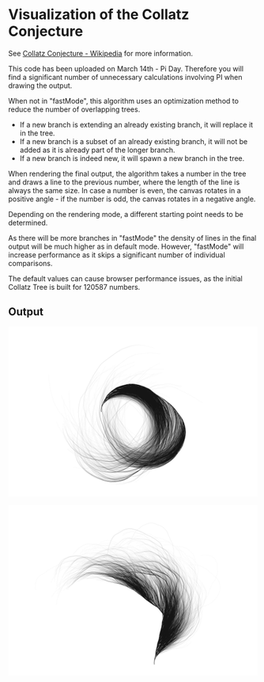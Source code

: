 # Visualization of the Collatz Conjecture

See [Collatz Conjecture - Wikipedia](https://en.wikipedia.org/wiki/Collatz_conjecture) for more information.

This code has been uploaded on March 14th - Pi Day. Therefore you will find a significant number of unnecessary calculations involving PI when drawing the output.

When not in "fastMode", this algorithm uses an optimization method to reduce the number of overlapping trees.

* If a new branch is extending an already existing branch, it will replace it in the tree.
* If a new branch is a subset of an already existing branch, it will not be added as it is already part of the longer branch.
* If a new branch is indeed new, it will spawn a new branch in the tree.

When rendering the final output, the algorithm takes a number in the tree and draws a line to the previous number, where the length of the line is always the same size. In case a number is even, the canvas rotates in a positive angle - if the number is odd, the canvas rotates in a negative angle.

Depending on the rendering mode, a different starting point needs to be determined.

As there will be more branches in "fastMode" the density of lines in the final output will be much higher as in default mode. However, "fastMode" will increase performance as it skips a significant number of individual comparisons.

The default values can cause browser performance issues, as the initial Collatz Tree is built for 120587 numbers.

## Output

![Collatz Kiwi - fullMode = true](collatz.v1.png)

![Collatz Fern - fullMode = false](collatz.v2.png)
